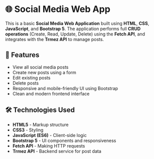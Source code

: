 # 🌐 Social Media Web App

This is a basic **Social Media Web Application** built using **HTML**, **CSS**, **JavaScript**, and **Bootstrap 5**. The application performs full **CRUD operations** (Create, Read, Update, Delete) using the **Fetch API**, and integrates with the **Trmez API** to manage posts.

## 🚀 Features

- View all social media posts
- Create new posts using a form
- Edit existing posts
- Delete posts
- Responsive and mobile-friendly UI using Bootstrap
- Clean and modern frontend interface

## 🛠️ Technologies Used

- **HTML5** - Markup structure
- **CSS3** - Styling
- **JavaScript (ES6)** - Client-side logic
- **Bootstrap 5** - UI components and responsiveness
- **Fetch API** - Making HTTP requests
- **Trmez API** - Backend service for post data
